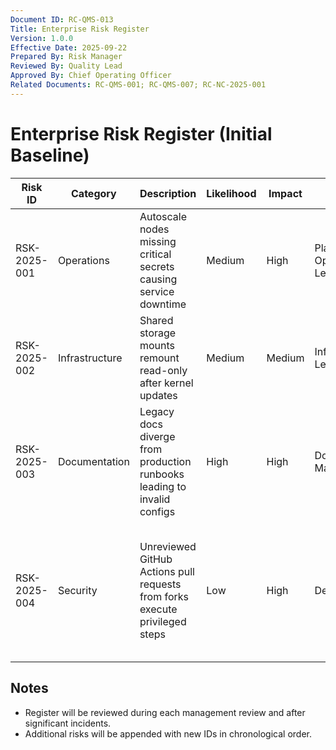 ```yaml
---
Document ID: RC-QMS-013
Title: Enterprise Risk Register
Version: 1.0.0
Effective Date: 2025-09-22
Prepared By: Risk Manager
Reviewed By: Quality Lead
Approved By: Chief Operating Officer
Related Documents: RC-QMS-001; RC-QMS-007; RC-NC-2025-001
---
```


# Enterprise Risk Register (Initial Baseline)

| Risk ID | Category | Description | Likelihood | Impact | Mitigation Owner | Mitigation Plan | Status | Next Review |
|---------|----------|-------------|------------|--------|------------------|-----------------|--------|-------------|
| RSK-2025-001 | Operations | Autoscale nodes missing critical secrets causing service downtime | Medium | High | Platform Operations Lead | Harden deployment checklist and enforce secret validation job in CI | In progress | 2025-10-05 |
| RSK-2025-002 | Infrastructure | Shared storage mounts remount read-only after kernel updates | Medium | Medium | Infrastructure Lead | Update fstab defaults, automate mount validation post-patch | In progress | 2025-10-10 |
| RSK-2025-003 | Documentation | Legacy docs diverge from production runbooks leading to invalid configs | High | High | Documentation Manager | Complete legacy migration plan and add sync checks in CI | Open | 2025-09-29 |
| RSK-2025-004 | Security | Unreviewed GitHub Actions pull requests from forks execute privileged steps | Low | High | DevOps Lead | Require approval for forked workflow runs and review permissions; implement notification channel per policy | In progress | 2025-10-01 |

## Notes
- Register will be reviewed during each management review and after significant incidents.
- Additional risks will be appended with new IDs in chronological order.
